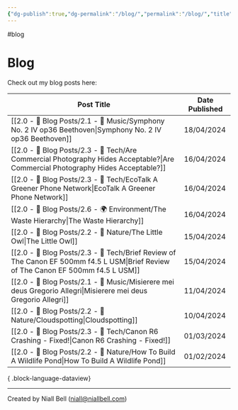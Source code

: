 ```yaml
---
{"dg-publish":true,"dg-permalink":"/blog/","permalink":"/blog/","title":"Blog","hide":true,"noteIcon":"1","created":"2024-04-18T00:39:25.664+01:00","updated":"2024-04-18T00:40:43.171+01:00"}
---
```


#blog
# Blog

Check out my blog posts here:

| Post Title                                                                                                                            | Date Published |
| ------------------------------------------------------------------------------------------------------------------------------------- | -------------- |
| [[2.0 - 📝 Blog Posts/2.1 - 🎼 Music/Symphony No. 2 IV op36 Beethoven\|Symphony No. 2 IV op36 Beethoven]]                          | 18/04/2024     |
| [[2.0 - 📝 Blog Posts/2.3 - 💾 Tech/Are Commercial Photography Hides Acceptable?\|Are Commercial Photography Hides Acceptable?]]   | 16/04/2024     |
| [[2.0 - 📝 Blog Posts/2.3 - 💾 Tech/EcoTalk A Greener Phone Network\|EcoTalk A Greener Phone Network]]                             | 16/04/2024     |
| [[2.0 - 📝 Blog Posts/2.6 - 🌍 Environment/The Waste Hierarchy\|The Waste Hierarchy]]                                              | 16/04/2024     |
| [[2.0 - 📝 Blog Posts/2.2 - 🌱 Nature/The Little Owl\|The Little Owl]]                                                             | 15/04/2024     |
| [[2.0 - 📝 Blog Posts/2.3 - 💾 Tech/Brief Review of The Canon EF 500mm f4.5 L USM\|Brief Review of The Canon EF 500mm f4.5 L USM]] | 15/04/2024     |
| [[2.0 - 📝 Blog Posts/2.1 - 🎼 Music/Misierere mei deus Gregorio Allegri\|Misierere mei deus Gregorio Allegri]]                    | 11/04/2024     |
| [[2.0 - 📝 Blog Posts/2.2 - 🌱 Nature/Cloudspotting\|Cloudspotting]]                                                               | 10/04/2024     |
| [[2.0 - 📝 Blog Posts/2.3 - 💾 Tech/Canon R6 Crashing - Fixed!\|Canon R6 Crashing - Fixed!]]                                       | 01/03/2024     |
| [[2.0 - 📝 Blog Posts/2.2 - 🌱 Nature/How To Build A Wildlife Pond\|How To Build A Wildlife Pond]]                                 | 01/02/2024     |

{ .block-language-dataview}

---
Created by Niall Bell (niall@niallbell.com)